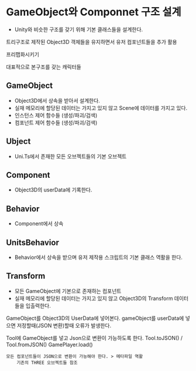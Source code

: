 # GameObject와 Componnet 구조 설계
- Unity와 비슷한 구조를 갖기 위해 기본 클래스들을 설계한다.


트리구조로 제작된 Object3D 객체들을 유지하면서
 유저 컴포넌트들을 추가 활용

프리팹화시키기

대표적으로 본구조를 갖는 캐릭터들


## GameObject
- Object3D에서 상속을 받아서 설계한다.
- 실재 메모리에 할당된 데이터는 가지고 있지 않고 Scene에 데이터를 가지고 있다.
- 인스턴스 제어 함수들 (생성/파괴/검색)
- 컴포넌트 제어 함수들 (생성/파괴/검색)

## Ubject
- Uni.Ts에서 존재한 모든 오브젝트들의 기본 오브젝트

## Component
- Object3D의 userData에 기록한다.

## Behavior
- Component에서 상속

## UnitsBehavior
- Behavior에서 상속을 받으며 유저 제작용 스크립트의 기본 클래스 역활을 한다.

## Transform
- 모든 GameObject에 기본으로 존재하는 컴포넌트
- 실재 메모리에 할당된 데이터는 가지고 있지 않고 Object3D의 Transform 데이터들을 입출력한다.


GameObject를 Object3D의 UserData에 넣어본다.
    gameObject를 userData에 넣으면 저정할때(JSON 변환)할때 오류가 발생한다.

Tool에 GameObject를 넣고 Json으로 변환이 가능하도록 한다.
    Tool.toJSON() / Tool.fromJSON()
    GamePlayer.load()

    모든 컴포넌트들이 JSON으로 변환이 가능해야 한다. > 메타파일 역활
        기존의 THREE 오브젝트들 참조


